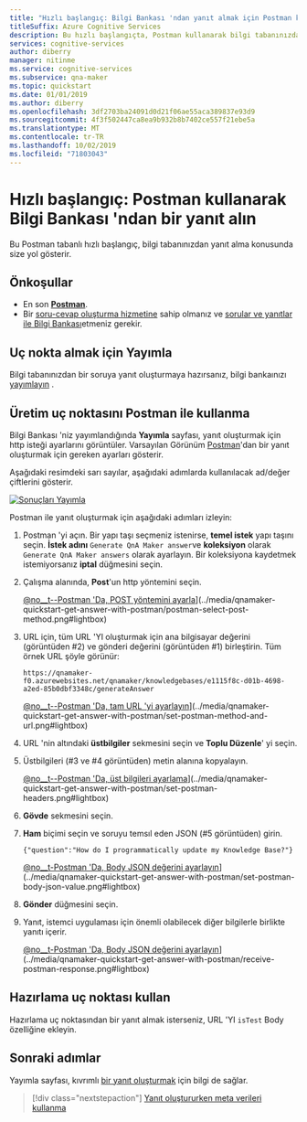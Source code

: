 ```yaml
---
title: "Hızlı başlangıç: Bilgi Bankası 'ndan yanıt almak için Postman kullanın-Soru-Cevap Oluşturma"
titleSuffix: Azure Cognitive Services
description: Bu hızlı başlangıçta, Postman kullanarak bilgi tabanınızdan yanıt alma işlemi adım adım gösterilmektedir.
services: cognitive-services
author: diberry
manager: nitinme
ms.service: cognitive-services
ms.subservice: qna-maker
ms.topic: quickstart
ms.date: 01/01/2019
ms.author: diberry
ms.openlocfilehash: 3df2703ba24091d0d21f06ae55aca389837e93d9
ms.sourcegitcommit: 4f3f502447ca8ea9b932b8b7402ce557f21ebe5a
ms.translationtype: MT
ms.contentlocale: tr-TR
ms.lasthandoff: 10/02/2019
ms.locfileid: "71803043"
---
```

# <a name="quickstart-get-an-answer-from-knowledge-base-using-postman"></a>Hızlı başlangıç: Postman kullanarak Bilgi Bankası 'ndan bir yanıt alın

Bu Postman tabanlı hızlı başlangıç, bilgi tabanınızdan yanıt alma konusunda size yol gösterir.

## <a name="prerequisites"></a>Önkoşullar

* En son [**Postman**](https://www.getpostman.com/).
* Bir [soru-cevap oluşturma hizmetine](../How-To/set-up-qnamaker-service-azure.md) sahip olmanız ve [sorular ve yanıtlar ile Bilgi Bankası](../Tutorials/create-publish-query-in-portal.md)etmeniz gerekir. 

## <a name="publish-to-get-endpoint"></a>Uç nokta almak için Yayımla

Bilgi tabanınızdan bir soruya yanıt oluşturmaya hazırsanız, bilgi bankaınızı [yayımlayın](../Quickstarts/create-publish-knowledge-base.md#publish-the-knowledge-base) .

## <a name="use-production-endpoint-with-postman"></a>Üretim uç noktasını Postman ile kullanma

Bilgi Bankası 'niz yayımlandığında **Yayımla** sayfası, yanıt oluşturmak için http isteği ayarlarını görüntüler. Varsayılan Görünüm [Postman](https://www.getpostman.com)'dan bir yanıt oluşturmak için gereken ayarları gösterir.

Aşağıdaki resimdeki sarı sayılar, aşağıdaki adımlarda kullanılacak ad/değer çiftlerini gösterir.

[![Sonuçları Yayımla](../media/qnamaker-quickstart-get-answer-with-postman/publish-settings.png)](../media/qnamaker-quickstart-get-answer-with-postman/publish-settings.png#lightbox)

Postman ile yanıt oluşturmak için aşağıdaki adımları izleyin:

1. Postman 'yi açın. Bir yapı taşı seçmeniz istenirse, **temel istek** yapı taşını seçin. **İstek adını** `Generate QnA Maker answer`ve **koleksiyon** olarak `Generate QnA Maker answers` olarak ayarlayın. Bir koleksiyona kaydetmek istemiyorsanız **iptal** düğmesini seçin.
1. Çalışma alanında, **Post**'un http yöntemini seçin.

    [@no__t--Postman 'Da, POST yöntemini ayarla](../media/qnamaker-quickstart-get-answer-with-postman/postman-select-post-method.png)](../media/qnamaker-quickstart-get-answer-with-postman/postman-select-post-method.png#lightbox)

1. URL için, tüm URL 'YI oluşturmak için ana bilgisayar değerini (görüntüden #2) ve gönderi değerini (görüntüden #1) birleştirin. Tüm örnek URL şöyle görünür: 

    `https://qnamaker-f0.azurewebsites.net/qnamaker/knowledgebases/e1115f8c-d01b-4698-a2ed-85b0dbf3348c/generateAnswer`

    [@no__t--Postman 'Da, tam URL 'yi ayarlayın](../media/qnamaker-quickstart-get-answer-with-postman/set-postman-method-and-url.png)](../media/qnamaker-quickstart-get-answer-with-postman/set-postman-method-and-url.png#lightbox)

1. URL 'nin altındaki **üstbilgiler** sekmesini seçin ve **Toplu Düzenle**' yi seçin. 

1. Üstbilgileri (#3 ve #4 görüntüden) metin alanına kopyalayın.

    [@no__t--Postman 'Da, üst bilgileri ayarlama](../media/qnamaker-quickstart-get-answer-with-postman/set-postman-headers.png)](../media/qnamaker-quickstart-get-answer-with-postman/set-postman-headers.png#lightbox)

1. **Gövde** sekmesini seçin.
1. **Ham** biçimi seçin ve soruyu temsıl eden JSON (#5 görüntüden) girin.

    `{"question":"How do I programmatically update my Knowledge Base?"}`

    [@no__t-Postman 'Da, Body JSON değerini ayarlayın](../media/qnamaker-quickstart-get-answer-with-postman/set-postman-body-json-value.png)](../media/qnamaker-quickstart-get-answer-with-postman/set-postman-body-json-value.png#lightbox)

1. **Gönder** düğmesini seçin.
1. Yanıt, istemci uygulaması için önemli olabilecek diğer bilgilerle birlikte yanıtı içerir. 

    [@no__t-Postman 'Da, Body JSON değerini ayarlayın](../media/qnamaker-quickstart-get-answer-with-postman/receive-postman-response.png)](../media/qnamaker-quickstart-get-answer-with-postman/receive-postman-response.png#lightbox)

## <a name="use-staging-endpoint"></a>Hazırlama uç noktası kullan

Hazırlama uç noktasından bir yanıt almak isterseniz, URL 'YI `isTest` Body özelliğine ekleyin.

## <a name="next-steps"></a>Sonraki adımlar

Yayımla sayfası, kıvrımlı [bir yanıt oluşturmak](get-answer-from-kb-using-curl.md) için bilgi de sağlar. 

> [!div class="nextstepaction"]
> [Yanıt oluştururken meta verileri kullanma](../How-to/metadata-generateanswer-usage.md)
